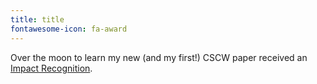 ```yaml
---
title: title
fontawesome-icon: fa-award
---
```


Over the moon to learn my new (and my first!) CSCW paper received an [Impact Recognition](https://medium.com/acm-cscw/announcing-the-best-of-cscw-2025-a95517e67ba3).